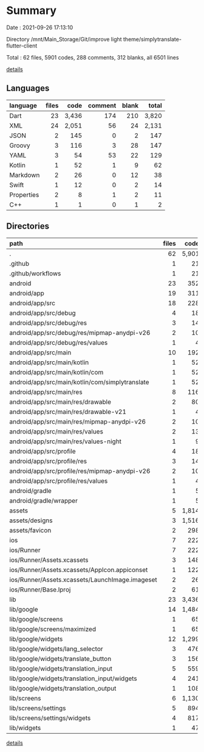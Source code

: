 # Summary

Date : 2021-09-26 17:13:10

Directory /mnt/Main_Storage/Git/improve light theme/simplytranslate-flutter-client

Total : 62 files,  5901 codes, 288 comments, 312 blanks, all 6501 lines

[details](details.md)

## Languages
| language | files | code | comment | blank | total |
| :--- | ---: | ---: | ---: | ---: | ---: |
| Dart | 23 | 3,436 | 174 | 210 | 3,820 |
| XML | 24 | 2,051 | 56 | 24 | 2,131 |
| JSON | 2 | 145 | 0 | 2 | 147 |
| Groovy | 3 | 116 | 3 | 28 | 147 |
| YAML | 3 | 54 | 53 | 22 | 129 |
| Kotlin | 1 | 52 | 1 | 9 | 62 |
| Markdown | 2 | 26 | 0 | 12 | 38 |
| Swift | 1 | 12 | 0 | 2 | 14 |
| Properties | 2 | 8 | 1 | 2 | 11 |
| C++ | 1 | 1 | 0 | 1 | 2 |

## Directories
| path | files | code | comment | blank | total |
| :--- | ---: | ---: | ---: | ---: | ---: |
| . | 62 | 5,901 | 288 | 312 | 6,501 |
| .github | 1 | 21 | 9 | 8 | 38 |
| .github/workflows | 1 | 21 | 9 | 8 | 38 |
| android | 23 | 352 | 54 | 52 | 458 |
| android/app | 19 | 311 | 53 | 41 | 405 |
| android/app/src | 18 | 228 | 50 | 22 | 300 |
| android/app/src/debug | 4 | 18 | 3 | 1 | 22 |
| android/app/src/debug/res | 3 | 14 | 0 | 0 | 14 |
| android/app/src/debug/res/mipmap-anydpi-v26 | 2 | 10 | 0 | 0 | 10 |
| android/app/src/debug/res/values | 1 | 4 | 0 | 0 | 4 |
| android/app/src/main | 10 | 192 | 44 | 20 | 256 |
| android/app/src/main/kotlin | 1 | 52 | 1 | 9 | 62 |
| android/app/src/main/kotlin/com | 1 | 52 | 1 | 9 | 62 |
| android/app/src/main/kotlin/com/simplytranslate | 1 | 52 | 1 | 9 | 62 |
| android/app/src/main/res | 8 | 116 | 32 | 7 | 155 |
| android/app/src/main/res/drawable | 2 | 80 | 7 | 3 | 90 |
| android/app/src/main/res/drawable-v21 | 1 | 4 | 7 | 2 | 13 |
| android/app/src/main/res/mipmap-anydpi-v26 | 2 | 10 | 0 | 0 | 10 |
| android/app/src/main/res/values | 2 | 13 | 9 | 1 | 23 |
| android/app/src/main/res/values-night | 1 | 9 | 9 | 1 | 19 |
| android/app/src/profile | 4 | 18 | 3 | 1 | 22 |
| android/app/src/profile/res | 3 | 14 | 0 | 0 | 14 |
| android/app/src/profile/res/mipmap-anydpi-v26 | 2 | 10 | 0 | 0 | 10 |
| android/app/src/profile/res/values | 1 | 4 | 0 | 0 | 4 |
| android/gradle | 1 | 5 | 1 | 1 | 7 |
| android/gradle/wrapper | 1 | 5 | 1 | 1 | 7 |
| assets | 5 | 1,814 | 5 | 9 | 1,828 |
| assets/designs | 3 | 1,516 | 3 | 6 | 1,525 |
| assets/favicon | 2 | 298 | 2 | 3 | 303 |
| ios | 7 | 222 | 2 | 9 | 233 |
| ios/Runner | 7 | 222 | 2 | 9 | 233 |
| ios/Runner/Assets.xcassets | 3 | 148 | 0 | 4 | 152 |
| ios/Runner/Assets.xcassets/AppIcon.appiconset | 1 | 122 | 0 | 1 | 123 |
| ios/Runner/Assets.xcassets/LaunchImage.imageset | 2 | 26 | 0 | 3 | 29 |
| ios/Runner/Base.lproj | 2 | 61 | 2 | 2 | 65 |
| lib | 23 | 3,436 | 174 | 210 | 3,820 |
| lib/google | 14 | 1,484 | 20 | 96 | 1,600 |
| lib/google/screens | 1 | 65 | 2 | 4 | 71 |
| lib/google/screens/maximized | 1 | 65 | 2 | 4 | 71 |
| lib/google/widgets | 12 | 1,299 | 18 | 88 | 1,405 |
| lib/google/widgets/lang_selector | 3 | 476 | 3 | 26 | 505 |
| lib/google/widgets/translate_button | 3 | 156 | 4 | 14 | 174 |
| lib/google/widgets/translation_input | 5 | 559 | 8 | 41 | 608 |
| lib/google/widgets/translation_input/widgets | 4 | 241 | 5 | 17 | 263 |
| lib/google/widgets/translation_output | 1 | 108 | 3 | 7 | 118 |
| lib/screens | 6 | 1,130 | 122 | 40 | 1,292 |
| lib/screens/settings | 5 | 894 | 13 | 37 | 944 |
| lib/screens/settings/widgets | 4 | 817 | 9 | 33 | 859 |
| lib/widgets | 1 | 47 | 2 | 9 | 58 |

[details](details.md)